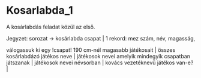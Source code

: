 Kosarlabda_1
============

A kosárlabdás feladat közül az első.


Jegyzet:
sorozat -> kosárlabda csapat |
1 rekord:
mez szám,
név,
magasság,

válogassuk ki egy !csapat! 190 cm-nél magasabb játékosait |
összes kosárlabdázó játékos neve |
játékosok nevei amelyik mindegyik csapatban játszanak |
játékosok nevei névsorban |
kovács vezetéknevű játékos van-e? |
